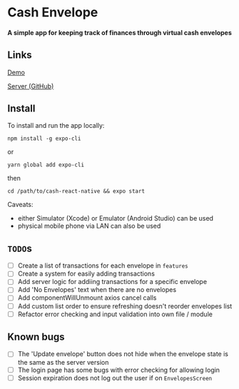 # Cash Envelope

#### A simple app for keeping track of finances through virtual cash envelopes

## Links

[Demo](https://expo.io/@samscha/cash-envelope-native)

[Server (GitHub)](https://github.com/samscha/cash-envelope)

## Install

To install and run the app locally:

```console
npm install -g expo-cli
```

or

```console
yarn global add expo-cli
```

then

```console
cd /path/to/cash-react-native && expo start
```

Caveats:

- either Simulator (Xcode) or Emulator (Android Studio) can be used
- physical mobile phone via LAN can also be used

## `TODO`s

- [ ] Create a list of transactions for each envelope in `features`
- [ ] Create a system for easily adding transactions
- [ ] Add server logic for addiing transactions for a specific envelope
- [ ] Add 'No Envelopes' text when there are no envelopes
- [ ] Add componentWillUnmount axios cancel calls
- [ ] Add custom list order to ensure refreshing doesn't reorder envelopes list
- [ ] Refactor error checking and input validation into own file / module

## Known bugs

- [ ] The 'Update envelope' button does not hide when the envelope state
      is the same as the server version
- [ ] The login page has some bugs with error checking for allowing login
- [ ] Session expiration does not log out the user if on `EnvelopesScreen`
